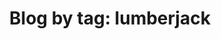 ---
layout: blog_by_tag
title: 'Blog by tag: lumberjack'
tag: lumberjack
permalink: /tag/lumberjack/
---